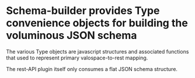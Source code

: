 # Schema-builder provides Type convenience objects for building the voluminous JSON schema

The various Type objects are javascript structures and associated
functions that used to represent primary valospace-to-rest mapping.

The rest-API plugin itself only consumes a flat JSON schema structure.

